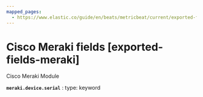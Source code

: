 ```yaml
---
mapped_pages:
  - https://www.elastic.co/guide/en/beats/metricbeat/current/exported-fields-meraki.html
---
```


# Cisco Meraki fields [exported-fields-meraki]

Cisco Meraki Module

**`meraki.device.serial`**
:   type: keyword



